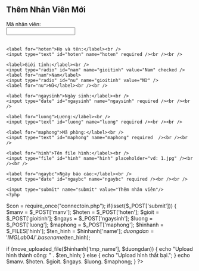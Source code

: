 
<!DOCTYPE html>
<html lang="vi">
<head>
  <meta charset="UTF-8" />
  <title>Thêm Nhân Viên</title>
</head>
<body>
  <h2>Thêm Nhân Viên Mới</h2>
  <form action="" method="post" enctype="multipart/form-data">
    <label for="manv">Mã nhân viên:</label><br />
    <input type="text" id="manv" name="manv" required /><br /><br />

    <label for="hoten">Họ và tên:</label><br />
    <input type="text" id="hoten" name="hoten" required /><br /><br />

    <label>Giới tính:</label><br />
    <input type="radio" id="nam" name="gioitinh" value="Nam" checked />
    <label for="nam">Nam</label>
    <input type="radio" id="nu" name="gioitinh" value="Nữ" />
    <label for="nu">Nữ</label><br /><br />

    <label for="ngaysinh">Ngày sinh:</label><br />
    <input type="date" id="ngaysinh" name="ngaysinh" required /><br /><br />

    <label for="luong">Lương:</label><br />
    <input type="text" id="luong" name="luong" required /><br /><br />

    <label for="maphong">Mã phòng:</label><br />
    <input type="text" id="maphong" name="maphong" required  /><br /><br />

    <label for="hinh">Tên file hình:</label><br />
    <input type="file" id="hinh" name="hinh" placeholder="vd: 1.jpg" /><br /><br />

    <label for="ngaybc">Ngày báo cáo:</label><br />
    <input type="date" id="ngaybc" name="ngaybc" required /><br /><br />

    <input type="submit" name="submit" value="Thêm nhân viên"/>
    <?php
$con = require_once("connectoin.php");
if(isset($_POST['submit']))
{
$manv = $_POST['manv'];
$hoten = $_POST['hoten'];
$gioit = $_POST['gioitinh'];
$ngays = $_POST['ngaysinh'];
$luong = $_POST['luong'];
$maphong = $_POST['maphong'];
$hinhanh = $_FILES['hinh'];
$ten_hinh = $hinhanh['name'];
$duongdan = 'IMG Lab04/' . basename($ten_hinh);

if (move_uploaded_file($hinhanh['tmp_name'], $duongdan)) {
    echo "Upload hình thành công: " . $ten_hinh;
} else {
    echo "Upload hình thất bại.";
}
echo $manv. $hoten. $gioit. $ngays. $luong. $maphong;
}
?>
  </form>
</body>
</html>
